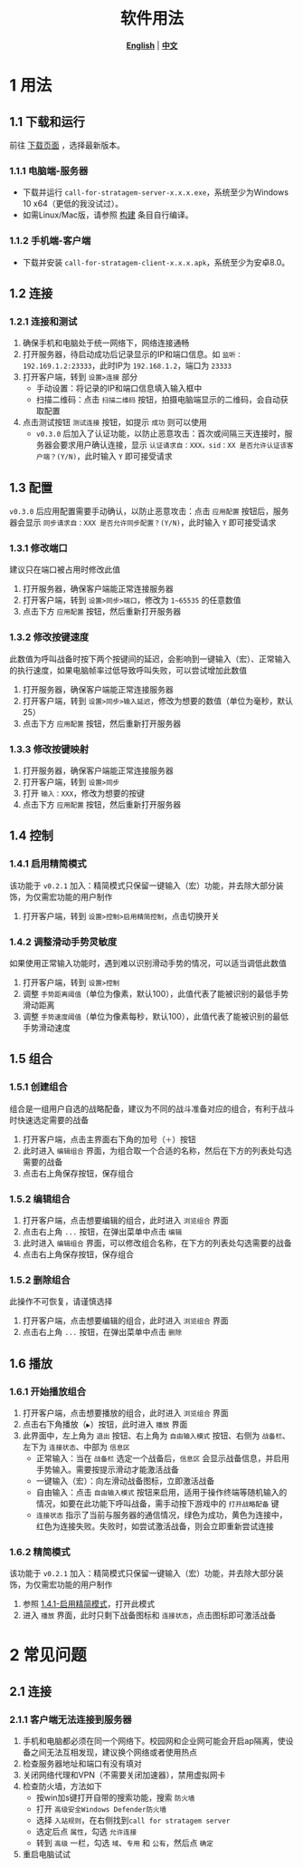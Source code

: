 <div align="center">
  
# 软件用法

[**English**](./usage.md) | [**中文**](./usage_zh_CN.md)

</div>

# 1 用法

## 1.1 下载和运行

前往 [下载页面](https://github.com/WisteFinch/Helldivers2CallForStratagemsOnPhone/releases/latest) ，选择最新版本。

### 1.1.1 电脑端-服务器

- 下载并运行 `call-for-stratagem-server-x.x.x.exe`，系统至少为Windows 10 x64（更低的我没试过）。
- 如需Linux/Mac版，请参照 [构建](./README_zh_CN.md#构建) 条目自行编译。

### 1.1.2 手机端-客户端

- 下载并安装 `call-for-stratagem-client-x.x.x.apk`，系统至少为安卓8.0。

## 1.2 连接

### 1.2.1 连接和测试

1. 确保手机和电脑处于统一网络下，网络连接通畅
2. 打开服务器，待启动成功后记录显示的IP和端口信息。如 `监听：192.169.1.2:23333`，此时IP为 `192.168.1.2`，端口为 `23333`
3. 打开客户端，转到 `设置>连接` 部分
    - 手动设置：将记录的IP和端口信息填入输入框中
    - 扫描二维码：点击 `扫描二维码` 按钮，拍摄电脑端显示的二维码，会自动获取配置
4. 点击测试按钮 `测试连接` 按钮，如提示 `成功` 则可以使用
    - `v0.3.0` 后加入了认证功能，以防止恶意攻击：首次或间隔三天连接时，服务器会要求用户确认连接，显示 `认证请求自：XXX，sid：XX 是否允许认证该客户端？(Y/N)`，此时输入 `Y` 即可接受请求

## 1.3 配置

`v0.3.0` 后应用配置需要手动确认，以防止恶意攻击：点击 `应用配置` 按钮后，服务器会显示 `同步请求自：XXX 是否允许同步配置？(Y/N)`，此时输入 `Y` 即可接受请求

### 1.3.1 修改端口

建议只在端口被占用时修改此值

1. 打开服务器，确保客户端能正常连接服务器
2. 打开客户端，转到 `设置>同步>端口`，修改为 `1~65535` 的任意数值
3. 点击下方 `应用配置` 按钮，然后重新打开服务器

### 1.3.2 修改按键速度

此数值为呼叫战备时按下两个按键间的延迟，会影响到一键输入（宏）、正常输入的执行速度，如果电脑帧率过低导致呼叫失败，可以尝试增加此数值

1. 打开服务器，确保客户端能正常连接服务器
2. 打开客户端，转到 `设置>同步>输入延迟`，修改为想要的数值（单位为毫秒，默认25）
3. 点击下方 `应用配置` 按钮，然后重新打开服务器

### 1.3.3 修改按键映射

1. 打开服务器，确保客户端能正常连接服务器
2. 打开客户端，转到 `设置>同步`
3. 打开 `输入：XXX`，修改为想要的按键
4. 点击下方 `应用配置` 按钮，然后重新打开服务器

## 1.4 控制

### 1.4.1 启用精简模式

该功能于 `v0.2.1` 加入：精简模式只保留一键输入（宏）功能，并去除大部分装饰，为仅需宏功能的用户制作

1. 打开客户端，转到 `设置>控制>启用精简控制`，点击切换开关

### 1.4.2 调整滑动手势灵敏度

如果使用正常输入功能时，遇到难以识别滑动手势的情况，可以适当调低此数值

1. 打开客户端，转到 `设置>控制`
2. 调整 `手势距离阈值`（单位为像素，默认100），此值代表了能被识别的最低手势滑动距离
3. 调整 `手势速度阈值`（单位为像素每秒，默认100），此值代表了能被识别的最低手势滑动速度

## 1.5 组合

### 1.5.1 创建组合

组合是一组用户自选的战略配备，建议为不同的战斗准备对应的组合，有利于战斗时快速选定需要的战备

1. 打开客户端，点击主界面右下角的加号（`＋`）按钮
2. 此时进入 `编辑组合` 界面，为组合取一个合适的名称，然后在下方的列表处勾选需要的战备
3. 点击右上角保存按钮，保存组合

### 1.5.2 编辑组合

1. 打开客户端，点击想要编辑的组合，此时进入 `浏览组合` 界面
2. 点击右上角 `...` 按钮，在弹出菜单中点击 `编辑`
3. 此时进入 `编辑组合` 界面，可以修改组合名称，在下方的列表处勾选需要的战备
4. 点击右上角保存按钮，保存组合

### 1.5.2 删除组合

此操作不可恢复，请谨慎选择

1. 打开客户端，点击想要编辑的组合，此时进入 `浏览组合` 界面
2. 点击右上角 `...` 按钮，在弹出菜单中点击 `删除`

## 1.6 播放

### 1.6.1 开始播放组合

1. 打开客户端，点击想要播放的组合，此时进入 `浏览组合` 界面
2. 点击右下角播放（`▶`）按钮，此时进入 `播放` 界面
3. 此界面中，左上角为 `退出` 按钮、右上角为 `自由输入模式` 按钮、右侧为 `战备栏`、左下为 `连接状态`、中部为 `信息区`
    - 正常输入：当在 `战备栏` 选定一个战备后，`信息区` 会显示战备信息，并启用手势输入。需要按提示滑动才能激活战备
    - 一键输入（宏）：向左滑动战备图标，立即激活战备
    - 自由输入：点击 `自由输入模式` 按钮来启用，适用于操作终端等随机输入的情况，如要在此功能下呼叫战备，需手动按下游戏中的 `打开战略配备` 键
    - `连接状态` 指示了当前与服务器的通信情况，绿色为成功，黄色为连接中，红色为连接失败。失败时，如尝试激活战备，则会立即重新尝试连接

### 1.6.2 精简模式

该功能于 `v0.2.1` 加入：精简模式只保留一键输入（宏）功能，并去除大部分装饰，为仅需宏功能的用户制作

1. 参照 [1.4.1-启用精简模式](#141-启用精简模式)，打开此模式
2. 进入 `播放` 界面，此时只剩下战备图标和 `连接状态`，点击图标即可激活战备

# 2 常见问题

## 2.1 连接

### 2.1.1 客户端无法连接到服务器

1. 手机和电脑都必须在同一个网络下。校园网和企业网可能会开启ap隔离，使设备之间无法互相发现，建议换个网络或者使用热点
2. 检查服务器地址和端口有没有填对
3. 关闭网络代理和VPN（不需要关闭加速器），禁用虚拟网卡
4. 检查防火墙，方法如下
    - 按win加s键打开自带的搜索功能，搜索 `防火墙`
    - 打开 `高级安全Windows Defender防火墙`
    - 选择 `入站规则`，在右侧找到`call for stratagem server`
    - 选定后点 `属性`，勾选 `允许连接`
    - 转到 `高级` 一栏，勾选 `域`、`专用` 和 `公有`，然后点 `确定`
5. 重启电脑试试
